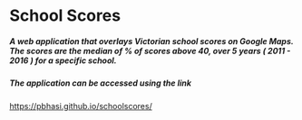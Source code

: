
# School Scores
##### A web application that overlays Victorian school scores on Google Maps. The scores are the median of % of scores above 40, over 5 years ( 2011 - 2016 ) for a specific school.

##### The application can be accessed using the link 
https://pbhasi.github.io/schoolscores/

